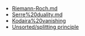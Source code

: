 - [Riemann-Roch.md](Riemann-Roch.md)
- [Serre%20duality.md](Serre%20duality.md)
- [Kodaira%20vanishing](Kodaira%20vanishing.md)
- [Unsorted/splitting principle](splitting%20principle.md)